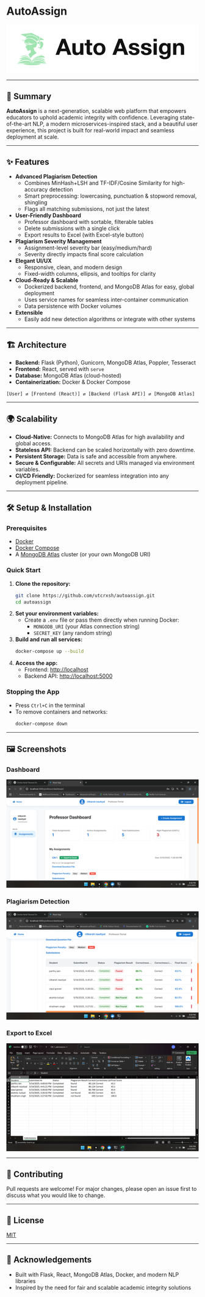 # AutoAssign

![Logo](./demo/logo.png)

---

## 🚀 Summary

**AutoAssign** is a next-generation, scalable web platform that empowers educators to uphold academic integrity with confidence. Leveraging state-of-the-art NLP, a modern microservices-inspired stack, and a beautiful user experience, this project is built for real-world impact and seamless deployment at scale.

---

## ✨ Features

- **Advanced Plagiarism Detection**
  - Combines MinHash+LSH and TF-IDF/Cosine Similarity for high-accuracy detection
  - Smart preprocessing: lowercasing, punctuation & stopword removal, shingling
  - Flags all matching submissions, not just the latest
- **User-Friendly Dashboard**
  - Professor dashboard with sortable, filterable tables
  - Delete submissions with a single click
  - Export results to Excel (with Excel-style button)
- **Plagiarism Severity Management**
  - Assignment-level severity bar (easy/medium/hard)
  - Severity directly impacts final score calculation
- **Elegant UI/UX**
  - Responsive, clean, and modern design
  - Fixed-width columns, ellipsis, and tooltips for clarity
- **Cloud-Ready & Scalable**
  - Dockerized backend, frontend, and MongoDB Atlas for easy, global deployment
  - Uses service names for seamless inter-container communication
  - Data persistence with Docker volumes
- **Extensible**
  - Easily add new detection algorithms or integrate with other systems

---

## 🏗️ Architecture

- **Backend:** Flask (Python), Gunicorn, MongoDB Atlas, Poppler, Tesseract
- **Frontend:** React, served with `serve`
- **Database:** MongoDB Atlas (cloud-hosted)
- **Containerization:** Docker & Docker Compose

```
[User] ⇄ [Frontend (React)] ⇄ [Backend (Flask API)] ⇄ [MongoDB Atlas]
```

---

## 🌍 Scalability 

- **Cloud-Native:** Connects to MongoDB Atlas for high availability and global access.
- **Stateless API:** Backend can be scaled horizontally with zero downtime.
- **Persistent Storage:** Data is safe and accessible from anywhere.
- **Secure & Configurable:** All secrets and URIs managed via environment variables.
- **CI/CD Friendly:** Dockerized for seamless integration into any deployment pipeline.

---

## 🛠️ Setup & Installation

### Prerequisites
- [Docker](https://docs.docker.com/get-docker/)
- [Docker Compose](https://docs.docker.com/compose/install/)
- A [MongoDB Atlas](https://www.mongodb.com/atlas/database) cluster (or your own MongoDB URI)

### Quick Start
1. **Clone the repository:**
   ```sh
   git clone https://github.com/utcrxsh/autoassign.git
   cd autoassign
   ```
2. **Set your environment variables:**
   - Create a `.env` file or pass them directly when running Docker:
     - `MONGODB_URI` (your Atlas connection string)
     - `SECRET_KEY` (any random string)
3. **Build and run all services:**
   ```sh
   docker-compose up --build
   ```
4. **Access the app:**
   - Frontend: [http://localhost](http://localhost:3000)
   - Backend API: [http://localhost:5000](http://localhost:5000)

### Stopping the App
- Press `Ctrl+C` in the terminal
- To remove containers and networks:
  ```sh
  docker-compose down
  ```

---

## 🖼️ Screenshots


### Dashboard
![Dashboard](./demo/dashboard.png)

### Plagiarism Detection
![Detection](./demo/detection.png)

### Export to Excel
![Export](./demo/excel.png)

---

## 🤝 Contributing

Pull requests are welcome! For major changes, please open an issue first to discuss what you would like to change.

---

## 📄 License

[MIT](LICENSE)

---

## 💬 Acknowledgements
- Built with Flask, React, MongoDB Atlas, Docker, and modern NLP libraries
- Inspired by the need for fair and scalable academic integrity solutions
